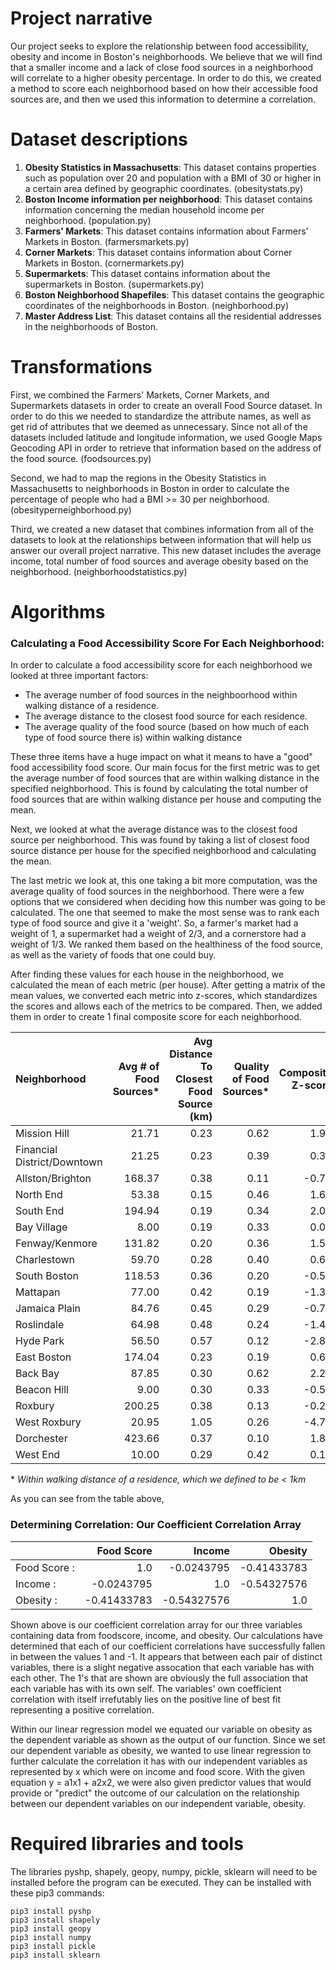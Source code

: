 # Project narrative

Our project seeks to explore the relationship between food accessibility, obesity and income in Boston's neighborhoods. We believe that we will find that a smaller income and a lack of close food sources in a neighborhood will correlate to a higher obesity percentage. In order to do this, we created a method to score each neighborhood based on how their accessible food sources are, and then we used this information to determine a correlation.
# Dataset descriptions

1. **Obesity Statistics in Massachusetts**: This dataset contains properties such as population over 20 and population with a BMI of 30 or higher in a certain area defined by geographic coordinates. (obesitystats.py)
2. **Boston Income information per neighborhood**: This dataset contains information concerning the median household income per neighborhood. (population.py)
3. **Farmers' Markets**: This dataset contains information about Farmers' Markets in Boston. (farmersmarkets.py)
4. **Corner Markets**: This dataset contains information about Corner Markets in Boston. (cornermarkets.py)
5. **Supermarkets**: This dataset contains information about the supermarkets in Boston. (supermarkets.py)
6. **Boston Neighborhood Shapefiles**: This dataset contains the geographic coordinates of the neighborhoods in Boston. (neighborhood.py)
7. **Master Address List**: This dataset contains all the residential addresses in the neighborhoods of Boston.

# Transformations

First, we combined the Farmers' Markets, Corner Markets, and Supermarkets datasets in order to create an overall Food Source dataset. In order to do this we needed to standardize the attribute names, as well as get rid of attributes that we deemed as unnecessary. Since not all of the datasets included latitude and longitude information, we used Google Maps Geocoding API in order to retrieve that information based on the address of the food source. (foodsources.py)

Second, we had to map the regions in the Obesity Statistics in Massachusetts to neighborhoods in Boston in order to calculate the percentage of people who had a BMI >= 30 per neighborhood. (obesityperneighborhood.py)

Third, we created a new dataset that combines information from all of the datasets to look at the relationships between information that will help us answer our overall project narrative. This new dataset includes the average income, total number of food sources and average obesity based on the neighborhood. (neighborhoodstatistics.py)

# Algorithms

### Calculating a Food Accessibility Score For Each Neighborhood: ###
In order to calculate a food accessibility score for each neighborhood we looked at three important factors: 
* The average number of food sources in the neighboorhood within walking distance of a residence. 
* The average distance to the closest food source for each residence.
* The average quality of the food source (based on how much of each type of food source there is) within walking distance

These three items have a huge impact on what it means to have a "good" food accessibility food score. Our main focus for the first metric was to get the average number of food sources that are within walking distance in the specified neighborhood. This is found by calculating the total number of food sources that are within walking distance per house and computing the mean. 

Next, we looked at what the average distance was to the closest food source per neighborhood. This was found by taking a list of closest food source distance per house for the specified neighborhood and calculating the mean. 

The last metric we look at, this one taking a bit more computation, was the average quality of food sources in the neighborhood. There were a few options that we considered when deciding how this number was going to be calculated. The one that seemed to make the most sense was to rank each type of food source and give it a 'weight'. So, a farmer's market had a weight of 1, a supermarket had a weight of 2/3, and a cornerstore had a weight of 1/3. We ranked them based on the healthiness of the food source, as well as the variety of foods that one could buy.

After finding these values for each house in the neighborhood, we calculated the mean of each metric (per house). After getting a matrix of the mean values, we converted each metric into z-scores, which standardizes the scores and allows each of the metrics to be compared. Then, we added them in order to create 1 final composite score for each neighborhood.

| Neighborhood                |   Avg # of Food Sources* |   Avg Distance To Closest Food Source (km) |   Quality of Food Sources* |   Composite Z-score |
|:----------------------------|-------------------------:|-------------------------------------------:|---------------------------:|--------------------:|
| Mission Hill                |                    21.71 |                                       0.23 |                       0.62 |                1.96 |
| Financial District/Downtown |                    21.25 |                                       0.23 |                       0.39 |                0.37 |
| Allston/Brighton            |                   168.37 |                                       0.38 |                       0.11 |               -0.73 |
| North End                   |                    53.38 |                                       0.15 |                       0.46 |                1.60 |
| South End                   |                   194.94 |                                       0.19 |                       0.34 |                2.02 |
| Bay Village                 |                     8.00 |                                       0.19 |                       0.33 |                0.07 |
| Fenway/Kenmore              |                   131.82 |                                       0.20 |                       0.36 |                1.51 |
| Charlestown                 |                    59.70 |                                       0.28 |                       0.40 |                0.64 |
| South Boston                |                   118.53 |                                       0.36 |                       0.20 |               -0.50 |
| Mattapan                    |                    77.00 |                                       0.42 |                       0.19 |               -1.39 |
| Jamaica Plain               |                    84.76 |                                       0.45 |                       0.29 |               -0.75 |
| Roslindale                  |                    64.98 |                                       0.48 |                       0.24 |               -1.42 |
| Hyde Park                   |                    56.50 |                                       0.57 |                       0.12 |               -2.82 |
| East Boston                 |                   174.04 |                                       0.23 |                       0.19 |                0.67 |
| Back Bay                    |                    87.85 |                                       0.30 |                       0.62 |                2.26 |
| Beacon Hill                 |                     9.00 |                                       0.30 |                       0.33 |               -0.51 |
| Roxbury                     |                   200.25 |                                       0.38 |                       0.13 |               -0.25 |
| West Roxbury                |                    20.95 |                                       1.05 |                       0.26 |               -4.76 |
| Dorchester                  |                   423.66 |                                       0.37 |                       0.10 |                1.88 |
| West End                    |                    10.00 |                                       0.29 |                       0.42 |                0.16 |


\* *Within walking distance of a residence, which we defined to be < 1km*

As you can see from the table above, 

### Determining Correlation: Our Coefficient Correlation Array ###

|       | Food Score |   Income |   Obesity |
|:----------------------------|-------------------------:|-------------------------------------------:|---------------------------:|
|Food Score :| 1.0         |   -0.0243795  |  -0.41433783  |                       
|Income :| -0.0243795  |   1.0         |  -0.54327576  |                       
|Obesity :| -0.41433783 |   -0.54327576 |  1.0          |



Shown above is our coefficient correlation array
for our three variables containing data from foodscore, 
income, and obesity. Our calculations have determined that
each of our coefficient correlations have successfully fallen
in between the values 1 and -1. It appears that between each
pair of distinct variables, there is a slight negative assocation
that each variable has with each other. The 1's that are shown
are obviously the full association that each variable has with its 
own self. The variables' own coefficient correlation with itself
irrefutably lies on the positive line of best fit representing a 
positive correlation. 

Within our linear regression model we equated our variable on obesity 
as the dependent variable as shown as the output of our function. Since we
set our dependent variable as obesity, we wanted to use linear regression
to further calculate the correlation it has with our independent variables
as represented by x which were on income and food score. With the given 
equation y = a1x1 + a2x2, we were also given predictor values that would
provide or "predict" the outcome of our calculation on the relationship
between our dependent variables on our independent variable, obesity.

# Required libraries and tools
The libraries pyshp, shapely, geopy, numpy, pickle, sklearn will need to be installed before the program can be executed. They can be installed with these pip3 commands:
```
pip3 install pyshp
pip3 install shapely
pip3 install geopy
pip3 install numpy
pip3 install pickle
pip3 install sklearn
```
